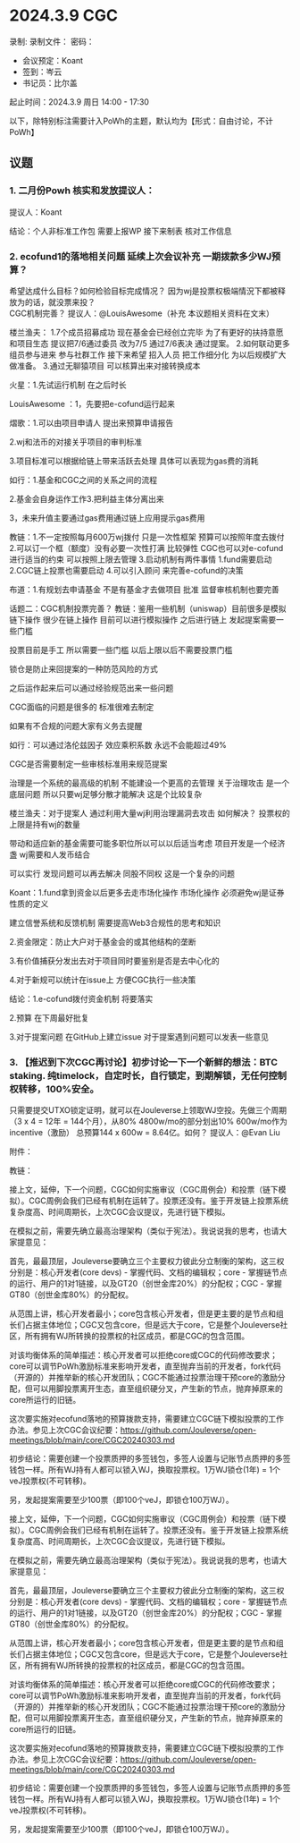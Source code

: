 # 2024.3.9 CGC

录制: 
录制文件：
密码：
- 会议预定：Koant
- 签到：岑云
- 书记员：比尔盖

起止时间：2024.3.9 周日 14:00 - 17:30

以下，除特别标注需要计入PoWh的主题，默认均为【形式：自由讨论，不计PoWh】

## 议题

### 1. 二月份Powh 核实和发放提议人：
提议人：Koant

结论：个人非标准工作包 需要上报WP  接下来制表 核对工作信息


### 2. ecofund1的落地相关问题 延续上次会议补充 一期拨款多少WJ预算？
希望达成什么目标？如何检验目标完成情况？ 因为wj是投票权极端情況下都被释放为的话，就没票来投？   
CGC机制完善？
提议人：@LouisAwesome（补充 本议题相关资料在文末） 

楼兰渔夫： 1.7个成员招募成功 现在基金会已经创立完毕 为了有更好的扶持意愿 和项目生态 提议把7/6通过委员 改为7/5 通过7/6表决 通过提案。 
          2.如何联动更多组员参与进来 参与社群工作 接下来希望 招入人员 把工作细分化 为以后规模扩大做准备。
          3.通过无聊猿项目 可以核算出来对接转换成本 
          
火星：1.先试运行机制 在之后时长

LouisAwesome ：1，先要把e-cofund运行起来   

熠歌：1.可以由项目申请人 提出来预算申请报告 

2.wj和法币的对接关乎项目的审判标准

3.项目标准可以根据给链上带来活跃去处理 具体可以表现为gas费的消耗

如行：1.基金和CGC之间的关系之间的流程 

2.基金会自身运作工作3.把利益主体分离出来

3，未来升值主要通过gas费用通过链上应用提示gas费用

教链：1.不一定按照每月600万wj拨付  只是一次性框架 预算可以按照年度去拨付 
     2.可以订一个框（额度）没有必要一次性打满 比较弹性 CGC也可以对e-cofund进行适当的约束 可以按照上限去管理
     3.启动机制有两件事情 1.fund需要启动 2.CGC链上投票也需要启动
     4.可以引入顾问 来完善e-cofund的决策
     
布道：1.有规划去申请基金 不是有基金才去做项目 批准 监督审核机制也要完善

话题二：CGC机制投票完善？
教链：鉴用一些机制（uniswap）目前很多是模拟链下操作 很少在链上操作 目前可以进行模拟操作 之后进行链上  发起提案需要一些门槛

投票目前是手工 所以需要一些门槛 以后上限以后不需要投票门槛

锁仓是防止来回提案的一种防范风险的方式

之后运作起来后可以通过经验规范出来一些问题 

CGC面临的问题是很多的 标准很难去制定

如果有不合规的问题大家有义务去提醒

如行：可以通过洛伦兹因子 效应乘积系数 永远不会能超过49%

CGC是否需要制定一些审核标准用来规范提案

治理是一个系统的最高级的机制 不能建设一个更高的去管理 关于治理攻击 是一个底层问题 所以只要wj足够分散才能解决 这是个比较复杂

楼兰渔夫：对于提案人 通过利用大量wj利用治理漏洞去攻击 如何解决？ 投票权的上限是持有wj的数量

带动和适应新的基金需要可能多职位所以可以以后适当考虑 项目开发是一个经济盏 wj需要和人发币结合

可以实行 发现问题可以再去解决 同股不同权 这是一个复杂的问题

Koant：1.fund拿到资金以后更多去走市场化操作 市场化操作 必须避免wj是证券性质的定义

建立信誉系统和反馈机制 需要提高Web3合规性的思考和知识

2.资金限定：防止大户对于基金会的或其他结构的垄断

3.有价值捕获分发出去对于项目同时要鉴别是否是去中心化的

4.对于新规可以统计在issue上 方便CGC执行一些决策

结论：1.e-cofund拨付资金机制 将要落实 

2.预算 在下周最好批复

3.对于提案问题 在GitHub上建立issue 对于提案遇到问题可以发表一些意见

### 3. 【推迟到下次CGC再讨论】初步讨论一下一个新鲜的想法：BTC staking. 纯timelock，自定时长，自行锁定，到期解锁，无任何控制权转移，100%安全。
只需要提交UTXO锁定证明，就可以在Jouleverse上领取WJ空投。先做三个周期（3 x 4 = 12年 = 144个月），从80% 4800w/mo的部分划出10% 600w/mo作为incentive（激励）
总预算144 x 600w = 8.64亿。如何？
提议人：@Evan Liu 

附件：

教链：

接上文，延伸，下一个问题，CGC如何实施审议（CGC周例会）和投票（链下模拟）。CGC周例会我们已经有机制在运转了。投票还没有。鉴于开发链上投票系统复杂度高、时间周期长，上次CGC会议提议，先进行链下模拟。

在模拟之前，需要先确立最高治理架构（类似于宪法）。我说说我的思考，也请大家提意见：

首先，最最顶层，Jouleverse要确立三个主要权力彼此分立制衡的架构，这三权分别是：核心开发者(core devs) - 掌握代码、文档的编辑权；core - 掌握链节点的运行、用户的1对1链接，以及GT20（创世金库20%）的分配权；CGC - 掌握GT80（创世金库80%）的分配权。

从范围上讲，核心开发者最小；core包含核心开发者，但是更主要的是节点和组长们占据主体地位；CGC又包含core，但是远大于core，它是整个Jouleverse社区，所有拥有WJ所转换的投票权的社区成员，都是CGC的包含范围。

对该均衡体系的简单描述：核心开发者可以拒绝core或CGC的代码修改要求；core可以调节PoWh激励标准来影响开发者，直至抛弃当前的开发者，fork代码（开源的）并推举新的核心开发团队；CGC不能通过投票治理干预core的激励分配，但可以用脚投票离开生态，直至组织硬分叉，产生新的节点，抛弃掉原来的core所运行的旧链。

这次要实施对ecofund落地的预算拨款支持，需要建立CGC链下模拟投票的工作办法。参见上次CGC会议纪要：https://github.com/Jouleverse/open-meetings/blob/main/core/CGC20240303.md

初步结论：需要创建一个投票质押的多签钱包，多签人设置与记账节点质押的多签钱包一样。所有WJ持有人都可以锁入WJ，换取投票权。1万WJ锁仓(1年) = 1个veJ投票权(不可转移)。

另，发起提案需要至少100票（即100个veJ，即锁仓100万WJ）。

接上文，延伸，下一个问题，CGC如何实施审议（CGC周例会）和投票（链下模拟）。CGC周例会我们已经有机制在运转了。投票还没有。鉴于开发链上投票系统复杂度高、时间周期长，上次CGC会议提议，先进行链下模拟。

在模拟之前，需要先确立最高治理架构（类似于宪法）。我说说我的思考，也请大家提意见：

首先，最最顶层，Jouleverse要确立三个主要权力彼此分立制衡的架构，这三权分别是：核心开发者(core devs) - 掌握代码、文档的编辑权；core - 掌握链节点的运行、用户的1对1链接，以及GT20（创世金库20%）的分配权；CGC - 掌握GT80（创世金库80%）的分配权。

从范围上讲，核心开发者最小；core包含核心开发者，但是更主要的是节点和组长们占据主体地位；CGC又包含core，但是远大于core，它是整个Jouleverse社区，所有拥有WJ所转换的投票权的社区成员，都是CGC的包含范围。

对该均衡体系的简单描述：核心开发者可以拒绝core或CGC的代码修改要求；core可以调节PoWh激励标准来影响开发者，直至抛弃当前的开发者，fork代码（开源的）并推举新的核心开发团队；CGC不能通过投票治理干预core的激励分配，但可以用脚投票离开生态，直至组织硬分叉，产生新的节点，抛弃掉原来的core所运行的旧链。

这次要实施对ecofund落地的预算拨款支持，需要建立CGC链下模拟投票的工作办法。参见上次CGC会议纪要：https://github.com/Jouleverse/open-meetings/blob/main/core/CGC20240303.md

初步结论：需要创建一个投票质押的多签钱包，多签人设置与记账节点质押的多签钱包一样。所有WJ持有人都可以锁入WJ，换取投票权。1万WJ锁仓(1年) = 1个veJ投票权(不可转移)。

另，发起提案需要至少100票（即100个veJ，即锁仓100万WJ）。
